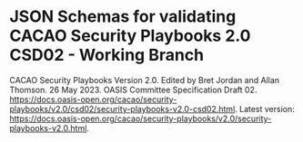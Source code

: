 # JSON Schemas for validating CACAO Security Playbooks 2.0 CSD02 - Working Branch

CACAO Security Playbooks Version 2.0. Edited by Bret Jordan and Allan Thomson. 26 May 2023. OASIS Committee Specification Draft 02. https://docs.oasis-open.org/cacao/security-playbooks/v2.0/csd02/security-playbooks-v2.0-csd02.html. Latest version: https://docs.oasis-open.org/cacao/security-playbooks/v2.0/security-playbooks-v2.0.html.

